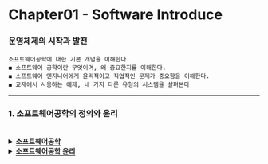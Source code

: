 # Chapter01 - Software Introduce

### 운영체제의 시작과 발전

```
소프트웨어공학에 대한 기본 개념을 이해한다.
◼ 소프트웨어 공학이란 무엇이며, 왜 중요한지를 이해한다.
◼ 소프트웨어 엔지니어에게 윤리적이고 직업적인 문제가 중요함을 이해한다.
◼ 교재에서 사용하는 예제, 네 가지 다른 유형의 시스템을 살펴본다
```
 <hr>

### 1. 소프트웨어공학의 정의와 윤리
<br>

<details>
  <summary><span style="border-bottom:0.05em solid"><strong>소프트웨어공학</strong></span></summary>
    <ul>
     <li>소프트웨어공학 = 소프트웨어 + 공학</li> 
     <li>사전적 의미</li>
      <ul>
        <li>소프트웨어 : 요구사항명세서, 분석 및 설계 모델, 프로그램 원시코드, 목적 코드, 사용자 매뉴얼 등 소프트웨어를 개발하는 과정에서 산출되는 일체의 결과물</li> 
        <li>공학 : 수학적인 이론을 바탕으로 체계적이며 단계적으로 제품을 개발, 운용 및 유지보수 하는 기술</li>
      </ul>
     <li>정의</li>
      <ul>
        <li>소프트웨어개발과 운용 및 유지보수에 대한 체계적(systematic)이며 훈련된(disciplined) 계량적(quantifiable) 접근 방식의 적용</li> 
        <li>질 좋은 소프트웨어를 경제적으로 생산하기 위하여 공학, 과학 및 수학적 원리와 방법을 적용하는것</li>
        <li>품질, 효율, 비용에 관한 공학적인 접근</li>
      </ul>
      <li>목표</li>
      <ul>
        <li>품질(Quality)</li> 
        <li>생산성(Productivity)</li>
      </ul>
    </ul>
</details>

<details>
  <summary><span style="border-bottom:0.05em solid"><strong>소프트웨어공학 윤리</strong></span></summary>
<br>
 <img src="https://user-images.githubusercontent.com/36596037/226613832-e75d2fb9-9bf2-4cb1-b104-78f8db0238d7.png"> 
<br>
</details>
